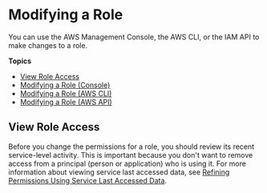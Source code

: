 # Modifying a Role<a name="id_roles_manage_modify"></a>

You can use the AWS Management Console, the AWS CLI, or the IAM API to make changes to a role\.

**Topics**
+ [View Role Access](#roles-modify_prerequisites)
+ [Modifying a Role \(Console\)](roles-managingrole-editing-console.md)
+ [Modifying a Role \(AWS CLI\)](roles-managingrole-editing-cli.md)
+ [Modifying a Role \(AWS API\)](roles-managingrole-editing-api.md)

## View Role Access<a name="roles-modify_prerequisites"></a>

Before you change the permissions for a role, you should review its recent service\-level activity\. This is important because you don't want to remove access from a principal \(person or application\) who is using it\. For more information about viewing service last accessed data, see [Refining Permissions Using Service Last Accessed Data](access_policies_access-advisor.md)\.
